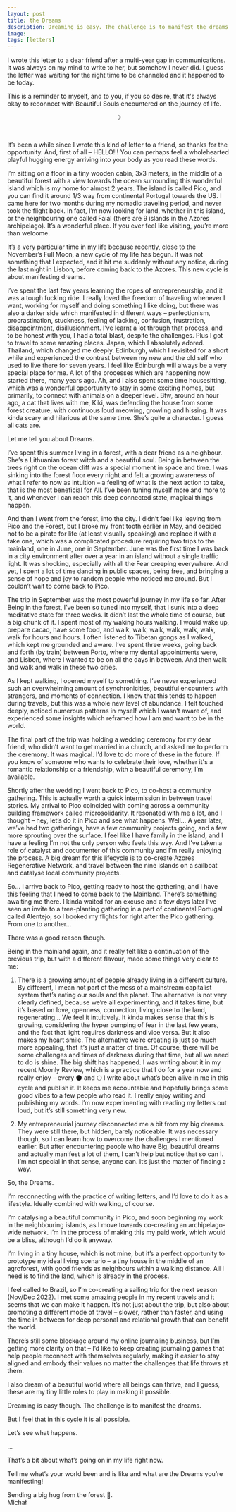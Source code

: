 ```yaml
---
layout: post
title: the Dreams
description: Dreaming is easy. The challenge is to manifest the dreams.
image: 
tags: [letters]
---
```


I wrote this letter to a dear friend after a multi-year gap in communications. It was always on my mind to write to her, but somehow I never did. I guess the letter was waiting for the right time to be channeled and it happened to be today.

This is a reminder to myself, and to you, if you so desire, that it's always okay to reconnect with Beautiful Souls encountered on the journey of life.

<p align="center">☽</p><br>

It’s been a while since I wrote this kind of letter to a friend, so thanks for the opportunity. And, first of all – HELLO!!! You can perhaps feel a wholehearted playful hugging energy arriving into your body as you read these words.

I’m sitting on a floor in a tiny wooden cabin, 3x3 meters, in the middle of a beautiful forest with a view towards the ocean surrounding this wonderful island which is my home for almost 2 years. The island is called Pico, and you can find it around 1/3 way from continental Portugal towards the US. I came here for two months during my nomadic traveling period, and never took the flight back. In fact, I’m now looking for land, whether in this island, or the neighbouring one called Faial (there are 9 islands in the Azores archipelago). It’s a wonderful place. If you ever feel like visiting, you’re more than welcome.

It’s a very particular time in my life because recently, close to the November’s Full Moon, a new cycle of my life has begun. It was not something that I expected, and it hit me suddenly without any notice, during the last night in Lisbon, before coming back to the Azores. This new cycle is about manifesting dreams.

I’ve spent the last few years learning the ropes of entrepreneurship, and it was a tough fucking ride. I really loved the freedom of traveling whenever I want, working for myself and doing something I like doing, but there was also a darker side which manifested in different ways – perfectionism, procrastination, stuckness, feeling of lacking, confusion, frustration, disappointment, disillusionment. I’ve learnt a lot through that process, and to be honest with you, I had a total blast, despite the challenges. Plus I got to travel to some amazing places. Japan, which I absolutely adored. Thailand, which changed me deeply. Edinburgh, which I revisited for a short while and experienced the contrast between my new and the old self who used to live there for seven years. I feel like Edinburgh will always be a very special place for me. A lot of the processes which are happening now started there, many years ago. Ah, and I also spent some time housesitting, which was a wonderful opportunity to stay in some exciting homes, but primarily, to connect with animals on a deeper level. Btw, around an hour ago, a cat that lives with me, Kiki, was defending the house from some forest creature, with continuous loud meowing, growling and hissing. It was kinda scary and hilarious at the same time. She’s quite a character. I guess all cats are.

Let me tell you about Dreams.

I’ve spent this summer living in a forest, with a dear friend as a neighbour. She’s a Lithuanian forest witch and a beautiful soul. Being in between the trees right on the ocean cliff was a special moment in space and time. I was sinking into the forest floor every night and felt a growing awareness of what I refer to now as intuition – a feeling of what is the next action to take, that is the most beneficial for All. I’ve been tuning myself more and more to it, and whenever I can reach this deep connected state, magical things happen.

And then I went from the forest, into the city. I didn’t feel like leaving from Pico and the Forest, but I broke my front tooth earlier in May, and decided not to be a pirate for life (at least visually speaking) and replace it with a fake one, which was a complicated procedure requiring two trips to the mainland, one in June, one in September. June was the first time I was back in a city environment after over a year in an island without a single traffic light. It was shocking, especially with all the Fear creeping everywhere. And yet, I spent a lot of time dancing in public spaces, being free, and bringing a sense of hope and joy to random people who noticed me around. But I couldn’t wait to come back to Pico.

The trip in September was the most powerful journey in my life so far. After Being in the forest, I’ve been so tuned into myself, that I sunk into a deep meditative state for three weeks. It didn’t last the whole time of course, but a big chunk of it. I spent most of my waking hours walking. I would wake up, prepare cacao, have some food, and walk, walk, walk, walk, walk, walk, walk for hours and hours. I often listened to Tibetan gongs as I walked, which kept me grounded and aware. I’ve spent three weeks, going back and forth (by train) between Porto, where my dental appointments were, and Lisbon, where I wanted to be on all the days in between. And then walk and walk and walk in these two cities. 

As I kept walking, I opened myself to something. I’ve never experienced such an overwhelming amount of synchronicities, beautiful encounters with strangers, and moments of connection. I know that this tends to happen during travels, but this was a whole new level of abundance. I felt touched deeply, noticed numerous patterns in myself which I wasn’t aware of, and experienced some insights which reframed how I am and want to be in the world.

The final part of the trip was holding a wedding ceremony for my dear friend, who didn’t want to get married in a church, and asked me to perform the ceremony. It was magical. I’d love to do more of these in the future. If you know of someone who wants to celebrate their love, whether it's a romantic relationship or a friendship, with a beautiful ceremony, I’m available.

Shortly after the wedding I went back to Pico, to co-host a community gathering. This is actually worth a quick intermission in between travel stories. My arrival to Pico coincided with coming across a community building framework called microsolidarity. It resonated with me a lot, and I thought – hey, let’s do it in Pico and see what happens. Well… A year later, we’ve had two gatherings, have a few community projects going, and a few more sprouting over the surface. I feel like I have family in the island, and I have a feeling I’m not the only person who feels this way. And I've taken a role of catalyst and documenter of this community and I’m really enjoying the process. A big dream for this lifecycle is to co-create Azores Regenerative Network, and travel between the nine islands on a sailboat and catalyse local community projects. 

So… I arrive back to Pico, getting ready to host the gathering, and I have this feeling that I need to come back to the Mainland. There’s something awaiting me there. I kinda waited for an excuse and a few days later I’ve seen an invite to a tree-planting gathering in a part of continental Portugal called Alentejo, so I booked my flights for right after the Pico gathering. From one to another...

There was a good reason though.

Being in the mainland again, and it really felt like a continuation of the previous trip, but with a different flavour, made some things very clear to me:

1) There is a growing amount of people already living in a different culture. By different, I mean not part of the mess of a mainstream capitalist system that’s eating our souls and the planet. The alternative is not very clearly defined, because we’re all experimenting, and it takes time, but it’s based on love, openness, connection, living close to the land, regenerating… We feel it intuitively. It kinda makes sense that this is growing, considering the hyper pumping of fear in the last few years, and the fact that light requires darkness and vice versa. But it also makes my heart smile. The alternative we’re creating is just so much more appealing, that it’s just a matter of time. Of course, there will be some challenges and times of darkness during that time, but all we need to do is shine. The big shift has happened. I was writing about it in my recent Moonly Review, which is a practice that I do for a year now and really enjoy – every 🌑 and 🌕 I write about what’s been alive in me in this cycle and publish it. It keeps me accountable and hopefully brings some good vibes to a few people who read it. I really enjoy writing and publishing my words. I’m now experimenting with reading my letters out loud, but it’s still something very new.

2) My entrepreneurial journey disconnected me a bit from my big dreams. They were still there, but hidden, barely noticeable. It was necessary though, so I can learn how to overcome the challenges I mentioned earlier. But after encountering people who have Big, beautiful dreams and actually manifest a lot of them, I can’t help but notice that so can I. I’m not special in that sense, anyone can. It’s just the matter of finding a way.

So, the Dreams.

I’m reconnecting with the practice of writing letters, and I’d love to do it as a lifestyle. Ideally combined with walking, of course.

I’m catalysing a beautiful community in Pico, and soon beginning my work in the neighbouring islands, as I move towards co-creating an archipelago-wide network. I’m in the process of making this my paid work, which would be a bliss, although I’d do it anyway.

I’m living in a tiny house, which is not mine, but it’s a perfect opportunity to prototype my ideal living scenario – a tiny house in the middle of an agroforest, with good friends as neighbours within a walking distance. All I need is to find the land, which is already in the process.

I feel called to Brazil, so I’m co-creating a sailing trip for the next season (Nov/Dec 2022). I met some amazing people in my recent travels and it seems that we can make it happen. It’s not just about the trip, but also about promoting a different mode of travel – slower, rather than faster, and using the time in between for deep personal and relational growth that can benefit the world.

There’s still some blockage around my online journaling business, but I’m getting more clarity on that – I’d like to keep creating journaling games that help people reconnect with themselves regularly, making it easier to stay aligned and embody their values no matter the challenges that life throws at them.

I also dream of a beautiful world where all beings can thrive, and I guess, these are my tiny little roles to play in making it possible.

Dreaming is easy though. The challenge is to manifest the dreams.

But I feel that in this cycle it is all possible.

Let’s see what happens.

...

That’s a bit about what’s going on in my life right now.

Tell me what’s your world been and is like and what are the Dreams you’re manifesting!

Sending a big hug from the forest 🌳.<br>
Michał
